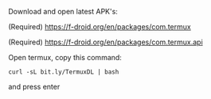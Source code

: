 Download and open latest APK's:


(Required) https://f-droid.org/en/packages/com.termux

(Required) https://f-droid.org/en/packages/com.termux.api


Open termux, copy this command:

    curl -sL bit.ly/TermuxDL | bash
and press enter
